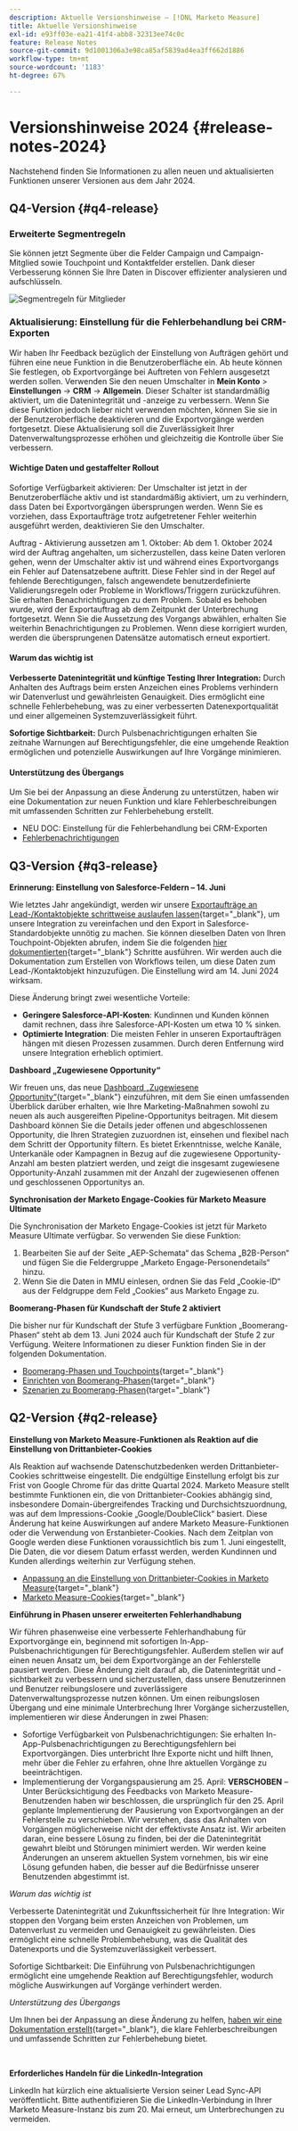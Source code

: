 ```yaml
---
description: Aktuelle Versionshinweise – [!DNL Marketo Measure]
title: Aktuelle Versionshinweise
exl-id: e93ff03e-ea21-41f4-abb8-32313ee74c0c
feature: Release Notes
source-git-commit: 9d1001306a3e98ca85af5839ad4ea3ff662d1886
workflow-type: tm+mt
source-wordcount: '1183'
ht-degree: 67%

---
```


# Versionshinweise 2024 {#release-notes-2024}

Nachstehend finden Sie Informationen zu allen neuen und aktualisierten Funktionen unserer Versionen aus dem Jahr 2024.

## Q4-Version {#q4-release}

### Erweiterte Segmentregeln

Sie können jetzt Segmente über die Felder Campaign und Campaign-Mitglied sowie Touchpoint und Kontaktfelder erstellen. Dank dieser Verbesserung können Sie Ihre Daten in Discover effizienter analysieren und aufschlüsseln.

![Segmentregeln für Mitglieder](assets/campaign-member.png)

### Aktualisierung: Einstellung für die Fehlerbehandlung bei CRM-Exporten

Wir haben Ihr Feedback bezüglich der Einstellung von Aufträgen gehört und führen eine neue Funktion in die Benutzeroberfläche ein. Ab heute können Sie festlegen, ob Exportvorgänge bei Auftreten von Fehlern ausgesetzt werden sollen. Verwenden Sie den neuen Umschalter in **Mein Konto** > **Einstellungen** → **CRM** → **Allgemein**. Dieser Schalter ist standardmäßig aktiviert, um die Datenintegrität und -anzeige zu verbessern. Wenn Sie diese Funktion jedoch lieber nicht verwenden möchten, können Sie sie in der Benutzeroberfläche deaktivieren und die Exportvorgänge werden fortgesetzt. Diese Aktualisierung soll die Zuverlässigkeit Ihrer Datenverwaltungsprozesse erhöhen und gleichzeitig die Kontrolle über Sie verbessern.

#### Wichtige Daten und gestaffelter Rollout

Sofortige Verfügbarkeit aktivieren: Der Umschalter ist jetzt in der Benutzeroberfläche aktiv und ist standardmäßig aktiviert, um zu verhindern, dass Daten bei Exportvorgängen übersprungen werden. Wenn Sie es vorziehen, dass Exportaufträge trotz aufgetretener Fehler weiterhin ausgeführt werden, deaktivieren Sie den Umschalter.

Auftrag - Aktivierung aussetzen am 1. Oktober: Ab dem 1. Oktober 2024 wird der Auftrag angehalten, um sicherzustellen, dass keine Daten verloren gehen, wenn der Umschalter aktiv ist und während eines Exportvorgangs ein Fehler auf Datensatzebene auftritt. Diese Fehler sind in der Regel auf fehlende Berechtigungen, falsch angewendete benutzerdefinierte Validierungsregeln oder Probleme in Workflows/Triggern zurückzuführen. Sie erhalten Benachrichtigungen zu dem Problem. Sobald es behoben wurde, wird der Exportauftrag ab dem Zeitpunkt der Unterbrechung fortgesetzt. Wenn Sie die Aussetzung des Vorgangs abwählen, erhalten Sie weiterhin Benachrichtigungen zu Problemen. Wenn diese korrigiert wurden, werden die übersprungenen Datensätze automatisch erneut exportiert.

#### Warum das wichtig ist

**Verbesserte Datenintegrität und künftige Testing Ihrer Integration:** Durch Anhalten des Auftrags beim ersten Anzeichen eines Problems verhindern wir Datenverlust und gewährleisten Genauigkeit. Dies ermöglicht eine schnelle Fehlerbehebung, was zu einer verbesserten Datenexportqualität und einer allgemeinen Systemzuverlässigkeit führt.

**Sofortige Sichtbarkeit:** Durch Pulsbenachrichtigungen erhalten Sie zeitnahe Warnungen auf Berechtigungsfehler, die eine umgehende Reaktion ermöglichen und potenzielle Auswirkungen auf Ihre Vorgänge minimieren.

#### Unterstützung des Übergangs

Um Sie bei der Anpassung an diese Änderung zu unterstützen, haben wir eine Dokumentation zur neuen Funktion und klare Fehlerbeschreibungen mit umfassenden Schritten zur Fehlerbehebung erstellt.

* NEU DOC: Einstellung für die Fehlerbehandlung bei CRM-Exporten
* [Fehlerbenachrichtigungen](/help/configuration-and-setup/getting-started-with-marketo-measure/error-notifications.md)

## Q3-Version {#q3-release}

<p>

**Erinnerung: Einstellung von Salesforce-Feldern – 14. Juni**

Wie letztes Jahr angekündigt, werden wir unsere [Exportaufträge an Lead-/Kontaktobjekte schrittweise auslaufen lassen](https://nation.marketo.com/t5/employee-blogs/marketo-measure-salesforce-lead-and-contact-field-deprecation-06/ba-p/350179){target="_blank"}, um unsere Integration zu vereinfachen und den Export in Salesforce-Standardobjekte unnötig zu machen. Sie können dieselben Daten von Ihren Touchpoint-Objekten abrufen, indem Sie die folgenden [hier dokumentierten](/help/release-notes/previous-releases/2023.md#deprecations){target="_blank"} Schritte ausführen. Wir werden auch die Dokumentation zum Erstellen von Workflows teilen, um diese Daten zum Lead-/Kontaktobjekt hinzuzufügen. Die Einstellung wird am 14. Juni 2024 wirksam.

Diese Änderung bringt zwei wesentliche Vorteile:

* **Geringere Salesforce-API-Kosten**: Kundinnen und Kunden können damit rechnen, dass ihre Salesforce-API-Kosten um etwa 10 % sinken.
* **Optimierte Integration**: Die meisten Fehler in unseren Exportaufträgen hängen mit diesen Prozessen zusammen. Durch deren Entfernung wird unsere Integration erheblich optimiert.

**Dashboard „Zugewiesene Opportunity“**

Wir freuen uns, das neue [Dashboard „Zugewiesene Opportunity“](/help/marketo-measure-discover-ui/dashboards/attributed-opportunity-dashboard.md){target="_blank"} einzuführen, mit dem Sie einen umfassenden Überblick darüber erhalten, wie Ihre Marketing-Maßnahmen sowohl zu neuen als auch ausgereiften Pipeline-Opportunitys beitragen. Mit diesem Dashboard können Sie die Details jeder offenen und abgeschlossenen Opportunity, die Ihren Strategien zuzuordnen ist, einsehen und flexibel nach dem Schritt der Opportunity filtern. Es bietet Erkenntnisse, welche Kanäle, Unterkanäle oder Kampagnen in Bezug auf die zugewiesene Opportunity-Anzahl am besten platziert werden, und zeigt die insgesamt zugewiesene Opportunity-Anzahl zusammen mit der Anzahl der zugewiesenen offenen und geschlossenen Opportunitys an.

**Synchronisation der Marketo Engage-Cookies für Marketo Measure Ultimate**

Die Synchronisation der Marketo Engage-Cookies ist jetzt für Marketo Measure Ultimate verfügbar. So verwenden Sie diese Funktion:

1. Bearbeiten Sie auf der Seite „AEP-Schemata“ das Schema „B2B-Person“ und fügen Sie die Feldergruppe „Marketo Engage-Personendetails“ hinzu.
1. Wenn Sie die Daten in MMU einlesen, ordnen Sie das Feld „Cookie-ID“ aus der Feldgruppe dem Feld „Cookies“ aus Marketo Engage zu.

**Boomerang-Phasen für Kundschaft der Stufe 2 aktiviert**

Die bisher nur für Kundschaft der Stufe 3 verfügbare Funktion „Boomerang-Phasen“ steht ab dem 13. Juni 2024 auch für Kundschaft der Stufe 2 zur Verfügung. Weitere Informationen zu dieser Funktion finden Sie in der folgenden Dokumentation.

* [Boomerang-Phasen und Touchpoints](/help/advanced-marketo-measure-features/boomerang/boomerang-stages-and-touchpoints.md){target="_blank"}
* [Einrichten von Boomerang-Phasen](/help/advanced-marketo-measure-features/boomerang/setting-up-boomerang-stages.md){target="_blank"}
* [Szenarien zu Boomerang-Phasen](/help/advanced-marketo-measure-features/boomerang/boomerang-stage-scenarios.md){target="_blank"}

<p>

## Q2-Version {#q2-release}

<p>

**Einstellung von Marketo Measure-Funktionen als Reaktion auf die Einstellung von Drittanbieter-Cookies**

Als Reaktion auf wachsende Datenschutzbedenken werden Drittanbieter-Cookies schrittweise eingestellt. Die endgültige Einstellung erfolgt bis zur Frist von Google Chrome für das dritte Quartal 2024. Marketo Measure stellt bestimmte Funktionen ein, die von Drittanbieter-Cookies abhängig sind, insbesondere Domain-übergreifendes Tracking und Durchsichtszuordnung, was auf dem Impressions-Cookie „Google/DoubleClick“ basiert. Diese Änderung hat keine Auswirkungen auf andere Marketo Measure-Funktionen oder die Verwendung von Erstanbieter-Cookies. Nach dem Zeitplan von Google werden diese Funktionen voraussichtlich bis zum 1. Juni eingestellt, Die Daten, die vor diesem Datum erfasst werden, werden Kundinnen und Kunden allerdings weiterhin zur Verfügung stehen.

* [Anpassung an die Einstellung von Drittanbieter-Cookies in Marketo Measure](https://nation.marketo.com/t5/employee-blogs/adapting-to-third-party-cookie-deprecation-in-marketo-measure/ba-p/345110){target="_blank"}
* [Marketo Measure-Cookies](/help/marketo-measure-tracking/setting-up-tracking/marketo-measure-cookies.md){target="_blank"}

**Einführung in Phasen unserer erweiterten Fehlerhandhabung**

Wir führen phasenweise eine verbesserte Fehlerhandhabung für Exportvorgänge ein, beginnend mit sofortigen In-App-Pulsbenachrichtigungen für Berechtigungsfehler. Außerdem stellen wir auf einen neuen Ansatz um, bei dem Exportvorgänge an der Fehlerstelle pausiert werden. Diese Änderung zielt darauf ab, die Datenintegrität und -sichtbarkeit zu verbessern und sicherzustellen, dass unsere Benutzerinnen und Benutzer reibungslosere und zuverlässigere Datenverwaltungsprozesse nutzen können. Um einen reibungslosen Übergang und eine minimale Unterbrechung Ihrer Vorgänge sicherzustellen, implementieren wir diese Änderungen in zwei Phasen:

* Sofortige Verfügbarkeit von Pulsbenachrichtigungen: Sie erhalten In-App-Pulsbenachrichtigungen zu Berechtigungsfehlern bei Exportvorgängen. Dies unterbricht Ihre Exporte nicht und hilft Ihnen, mehr über die Fehler zu erfahren, ohne Ihre aktuellen Vorgänge zu beeinträchtigen.
* Implementierung der Vorgangspausierung am 25. April: **VERSCHOBEN** – Unter Berücksichtigung des Feedbacks von Marketo Measure-Benutzenden haben wir beschlossen, die ursprünglich für den 25. April geplante Implementierung der Pausierung von Exportvorgängen an der Fehlerstelle zu verschieben. Wir verstehen, dass das Anhalten von Vorgängen möglicherweise nicht der effektivste Ansatz ist. Wir arbeiten daran, eine bessere Lösung zu finden, bei der die Datenintegrität gewahrt bleibt und Störungen minimiert werden. Wir werden keine Änderungen an unserem aktuellen System vornehmen, bis wir eine Lösung gefunden haben, die besser auf die Bedürfnisse unserer Benutzenden abgestimmt ist.

_Warum das wichtig ist_

Verbesserte Datenintegrität und Zukunftssicherheit für Ihre Integration: Wir stoppen den Vorgang beim ersten Anzeichen von Problemen, um Datenverlust zu vermeiden und Genauigkeit zu gewährleisten. Dies ermöglicht eine schnelle Problembehebung, was die Qualität des Datenexports und die Systemzuverlässigkeit verbessert.

Sofortige Sichtbarkeit: Die Einführung von Pulsbenachrichtigungen ermöglicht eine umgehende Reaktion auf Berechtigungsfehler, wodurch mögliche Auswirkungen auf Vorgänge verhindert werden.

_Unterstützung des Übergangs_

Um Ihnen bei der Anpassung an diese Änderung zu helfen, [haben wir eine Dokumentation erstellt](/help/configuration-and-setup/getting-started-with-marketo-measure/error-notifications.md){target="_blank"}, die klare Fehlerbeschreibungen und umfassende Schritten zur Fehlerbehebung bietet.

<br>

**Erforderliches Handeln für die LinkedIn-Integration**

LinkedIn hat kürzlich eine aktualisierte Version seiner Lead Sync-API veröffentlicht. Bitte authentifizieren Sie die LinkedIn-Verbindung in Ihrer Marketo Measure-Instanz bis zum 20. Mai erneut, um Unterbrechungen zu vermeiden.

